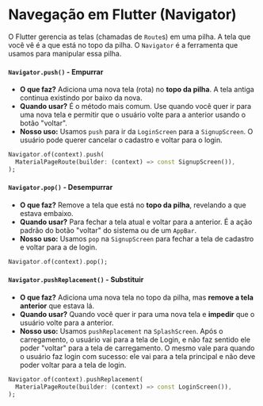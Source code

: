 # Navegação em Flutter (Navigator)

O Flutter gerencia as telas (chamadas de `Route`s) em uma pilha. A tela que você vê é a que está no topo da pilha. O `Navigator` é a ferramenta que usamos para manipular essa pilha.

#### `Navigator.push()` - Empurrar

- **O que faz?** Adiciona uma nova tela (rota) no **topo da pilha**. A tela antiga continua existindo por baixo da nova.
- **Quando usar?** É o método mais comum. Use quando você quer ir para uma nova tela e permitir que o usuário volte para a anterior usando o botão "voltar".
- **Nosso uso:** Usamos `push` para ir da `LoginScreen` para a `SignupScreen`. O usuário pode querer cancelar o cadastro e voltar para o login.

```dart
Navigator.of(context).push(
  MaterialPageRoute(builder: (context) => const SignupScreen()),
);
```

#### `Navigator.pop()` - Desempurrar

- **O que faz?** Remove a tela que está no **topo da pilha**, revelando a que estava embaixo.
- **Quando usar?** Para fechar a tela atual e voltar para a anterior. É a ação padrão do botão "voltar" do sistema ou de um `AppBar`.
- **Nosso uso:** Usamos `pop` na `SignupScreen` para fechar a tela de cadastro e voltar para a de login.

```dart
Navigator.of(context).pop();
```

#### `Navigator.pushReplacement()` - Substituir

- **O que faz?** Adiciona uma nova tela no topo da pilha, mas **remove a tela anterior** que estava lá. 
- **Quando usar?** Quando você quer ir para uma nova tela e **impedir** que o usuário volte para a anterior. 
- **Nosso uso:** Usamos `pushReplacement` na `SplashScreen`. Após o carregamento, o usuário vai para a tela de Login, e não faz sentido ele poder "voltar" para a tela de carregamento. O mesmo vale para quando o usuário faz login com sucesso: ele vai para a tela principal e não deve poder voltar para a tela de login.

```dart
Navigator.of(context).pushReplacement(
  MaterialPageRoute(builder: (context) => const LoginScreen()),
);
```